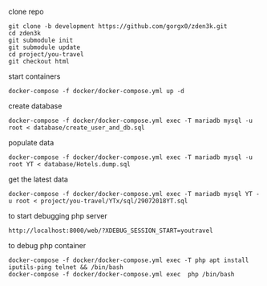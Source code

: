 clone repo 
```
git clone -b development https://github.com/gorgx0/zden3k.git
cd zden3k
git submodule init
git submodule update
cd project/you-travel
git checkout html
```


start containers
```
docker-compose -f docker/docker-compose.yml up -d
```



create database
```
docker-compose -f docker/docker-compose.yml exec -T mariadb mysql -u root < database/create_user_and_db.sql
```

populate data 
```
docker-compose -f docker/docker-compose.yml exec -T mariadb mysql -u root YT < database/Hotels.dump.sql
```

get the latest data
```
docker-compose -f docker/docker-compose.yml exec -T mariadb mysql YT -u root < project/you-travel/YTx/sql/29072018YT.sql
```
to start debugging php server

```
http://localhost:8000/web/?XDEBUG_SESSION_START=youtravel
```

to debug php container
```
docker-compose -f docker/docker-compose.yml exec -T php apt install iputils-ping telnet && /bin/bash
docker-compose -f docker/docker-compose.yml exec  php /bin/bash
```